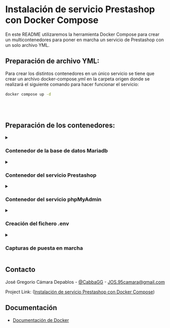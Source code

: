 # Instalación de servicio Prestashop con Docker Compose

En este README utilizaremos la herramienta Docker Compose para crear un multicontenedores para poner en marcha un servicio de Prestashop con un solo archivo YML.


## Preparación de archivo YML: 

Para crear los distintos contenedores en un único servicio se tiene que crear un archivo docker-compose.yml en la carpeta origen donde se realizará el siguiente comando para hacer funcionar el servicio:
    
```bash
docker compose up -d
```
<br><br>

## Preparación de los contenedores:

<details><summary><h3>Contenedor de la base de datos Mariadb</h3></summary>
  
  Para configurar la base de datos Mariadb hacemos uso de los siguientes atributos: 
  <br><br>
  ![Mariadb](Imagenes/1.png)
  <br><br>

  | Atributo        | Valor                | Descripción                                                                                          |
   | ------------------- | ------------------------- | ----------------------------------------------------------------------------------------------------- |
   | name               | prestashop_sxe             | Es un atributo de alto nivel utilizado para darle un nombre al orquestador  |
   | services           |                            | Es un array asociativo en el que se definen dentro los distintos servicios                                       |
   | image               | mariadb:10.6              | Especifica la imagen en la que se basa el contenedor, en este caso es la base de datos mariadb la versión 10.6  |
   | container_name      | prestashop_mariadb        | Especifica un nombre personalizado para el contenedor, en este caso es "prestashop_mariadb", si no se especifica Docker genera uno automáticamanete.   |
   | restart             | always                    | Indica cuando debe reiniciarse el contenedor, sus valores pueden ser: no (no se reinicia), always (se reincia siempre que el contenedor se detenga), on-failure (se reinicia solo si falla), unless-stopped (se reinicia siempre a menos que se detenga manualmente). |
   | environment         |                           | Es el atributo en la que se ván a especificar las distintas variables de entorno para el correcto funcionamiento del contenedor. |
   | MYSQL_DATABASE      | ${MYSQL_DATABASE}         | Aquí se especifica el nombre de la base de datos, en este caso está codificado para que coja el valor de un archivo .env |
   | MYSQL_USER          | ${MYSQL_USER}             | Aquí se especifíca el usuario de la base de datos, en el ejemplo está codificado para buscar el valor en el archivo .env|
   | MYSQL_PASSWORD      | ${MYSQL_PASSWORD}         | Aquí se especifíca la contraseña de la base de datos, en el ejemplo está codificado para buscar el valor en el archivo .env|
   | MYSQL_ROOT_PASSWORD | ${MYSQL_ROOT_PASSWORD}    | Sirve para asignar la contraseña del usuario administrador (root) de la base de datos durante la primera inicialización del contenedor. |
   | volumes             | db_data:/var/lib/mysql    | Permite definir una lista de volúmenes, que pueden ser bind mount o un volumen docker. Para reutilizar un volumen en múltiples servicios, se debe definir fuera del bloque services. |
   | networks            | prestashop_network        | Define las redes que se van a crear y que podrán ser usadas por los servicios.                         |
   | healthcheck         |                           | Un healthcheck define un comando que Docker ejecuta periódicamente dentro del contenedor para comprobar su estado. Si la comprobación falla repetidamente, el contenedor se marca como "unhealthy". |
   | test                | ["CMD", "mysqladmin", "ping", "-u", "root", "-p${MYSQL_ROOT_PASSWORD}"] | test es un atributo que indica la prueba que se realizará en el contenedor, en este caso le dice a Docker que ejecute un comando directo (CMD) a traves de la herramienta de MariaDB (mysqladmin) para verificar si el servidor responde (ping) conectado con el usuario root (-u root) y se le pasa la contraseña del usuario root. |
   | interval            | 15s                       | Cada cuanto tiempo se ejecuta el test, en este caso 15s.                                              |
   | timeout             | 10s                       | Cuanto tiempo se espera a que responda, en este caso 10s.                                             |
   | retries             | 10                        | Cuántas veces debe fallar antes de marcarlo como “unhealthy”. En este caso son 10 veces.              |
   | start_period        | 60s                       | Tiempo que Docker espera antes de empezar a hacer las comprobaciones, para dar tiempo al servicio a arrancar.|
  
</details>

<details><summary><h3>Contenedor del servicio Prestashop</h3></summary>
  
  Para configurar el servicio de Prestashop hacemos uso de los siguientes atributos: 
  <br><br>
  ![Prestashop](Imagenes/2.png)
  <br><br>

  | Atributo        | Valor                | Descripción                                                                                          |
   | ------------------- | ------------------------- | ----------------------------------------------------------------------------------------------------- |
   | image               | prestashop/prestashop:latest | Especifica la imagen en la que se basa el contenedor, en este caso es la ultima versión de Prestashop. |
   | container_name      | prestashop_app            | Especifica un nombre personalizado para el contenedor, en este caso es "prestashop_app", si no se especifica Docker genera uno automáticamanete.   |
   | restart             | always                    | Indica cuando debe reiniciarse el contenedor, sus valores pueden ser: no (no se reinicia), always (se reincia siempre que el contenedor se detenga), on-failure (se reinicia solo si falla), unless-stopped (se reinicia siempre a menos que se detenga manualmente). |
   | depends_on          | db                        | El atributo depends_on asegura que un contenedor se inicie antes que otro, pero no garantiza que el servicio dentro del contenedor esté realmente listo y funcionando, en este caso el servicio depende de "db" y para solucionar este problema db tiene el atributo healtcheck. |
   | condition           | service_healthy           | Con condition: service_healthy, le indicamos a Docker Compose que no inicie el contenedor de wordpress hasta que el healthcheck del contenedor db sea exitoso. |
   | ports               | "8080:80"                 | Ports mapea puertos entre el host y el contenedor. En este caso mapea el puerto 8080 del contenedor con el 80 del host. |
   | environment         |                           | Es el atributo en la que se ván a especificar las distintas variables de entorno para el correcto funcionamiento del contenedor. |
   | DB_SERVER           | db                        | Aquí se establece la variable de entorno de donde se cogerá la base de datos, en este ejemplo se usa el contenedor "db". |
   | DB_NAME             | ${MYSQL_DATABASE}         | Aquí se especifica el nombre de la base de datos, en este caso está codificado para que coja el valor de un archivo .env|
   | DB_USER             | ${MYSQL_USER}             | Aquí se especifíca el usuario de la base de datos, en el ejemplo está codificado para buscar el valor en el archivo .env|
   | DB_PASSWD           | ${MYSQL_PASSWORD}         | Aquí se especifíca la contraseña de la base de datos, en el ejemplo está codificado para buscar el valor en el archivo .env |
   | PS_INSTALL_AUTO     | 1                         | Este entorno de variable le indica al servicio que realice una instalación automática.                 |
   | PS_DOMAIN           | ${PS_DOMAIN}              | Este entorno de variable indica cual es la dirección dominio por la cuál va a ser accesible el servicio. |
   | PS_COUNTRY          | "es"                      | Esta variable cambia el país por defecto en el que se instala PrestaShop, en el ejemplo cambiamos el país a España. |
   | PS_LANGUAGE         | "es"                      | Esta variable cambia el lenguaje por defecto en el que se instala PrestaShop, en el ejemplo cambiamos a español.    |
   | ADMIN_MAIL          | ${ADMIN_MAIL}             | Esta variable sobreescribe el email por defecto del usuario admin, en este ejemplo está codificado en el archivo .env |
   | ADMIN_PASSWD        | ${ADMIN_PASSWD}           | Esta variable sobreescribe la clave por defecto del usuario admin, en este ejemplo está codificado en el archivo .env |
   | PS_FOLDER_ADMIN     | admin4577                 | Esta variable cambia el nombre de la carpeta de administrador, en nuestro caso la renombramos "admin4577".            |
   | PS_FOLDER_INSTALL   | install4577               | Esta variable cambia el nombre de la carpeta de instalación en donde se instala todo el programa de PrestaShop que se encuentra en el contenedor, en nuestro caso se renombró "install4577" |
   | volumes             | prestashop_data:/var/www/html | Permite definir una lista de volúmenes, que pueden ser bind mount o un volumen docker. Para reutilizar un volumen en múltiples servicios, se debe definir fuera del bloque services. |
   | networks            | prestashop_network        | Define las redes que se van a crear y que podrán ser usadas por los servicios.                         |
  
</details>

<details><summary><h3>Contenedor del servicio phpMyAdmin</h3></summary>
  
  Para configurar el servicio de PhpMyAdmin hacemos uso de los siguientes atributos: 
  <br><br>
  ![phpmyadmin](Imagenes/3.png)
  <br><br>

  | Atributo        | Valor                | Descripción                                                                                          |
   | ------------------- | ------------------------- | ----------------------------------------------------------------------------------------------------- |
   | image               | phpmyadmin:5              | Especifica la imagen en la que se basa el contenedor, en este caso utilizamos la versión 5 de phpmyadmin. |
   | container_name      | prestashop_phpmyadmin     | Especifica un nombre personalizado para el contenedor, en este caso es "prestashop_phpmyadmin", si no se especifica Docker genera uno automáticamanete.   |
   | restart             | always                    | Indica cuando debe reiniciarse el contenedor, sus valores pueden ser: no (no se reinicia), always (se reincia siempre que el contenedor se detenga), on-failure (se reinicia solo si falla), unless-stopped (se reinicia siempre a menos que se detenga manualmente). |
   | depends_on          | db                        | El atributo depends_on asegura que un contenedor se inicie antes que otro, pero no garantiza que el servicio dentro del contenedor esté realmente listo y funcionando, en este caso el servicio depende de "db" y para solucionar este problema db tiene el atributo healtcheck. |
   | condition           | service_healthy           | Con condition: service_healthy, le indicamos a Docker Compose que no inicie el contenedor de wordpress hasta que el healthcheck del contenedor db sea exitoso. |
   | ports               | "8081:80"                 | Ports mapea puertos entre el host y el contenedor. En este caso mapea el puerto 8081 del contenedor con el 80 del host. |
   | environment         |                           | Es el atributo en la que se ván a especificar las distintas variables de entorno para el correcto funcionamiento del contenedor. |
   | PMA_HOST            | db                        | Esta variable define la dirección/host name del servidor de la base de datos de MySQL, en este ejemplo se usa el contenedor "db". |
   | PMA_USER            | ${MYSQL_USER}             | Aquí se especifíca el usuario de la base de datos para que se abra automáticamente el servicio sin solicitar el usuario, en el ejemplo está codificado para buscar el valor en el archivo .env|
   | PMA_PASSWORD        | ${MYSQL_PASSWORD}         | Aquí se especifíca la contraseña de la base de datos para que se abra automáticamente el servicio sin solicitar la contraseña, en el ejemplo está codificado para buscar el valor en el archivo .env |
   | networks            | prestashop_network        | Define las redes que se van a crear y que podrán ser usadas por los servicios.                         |

- Para reutilizar las redes y los volumenes en multiples servicios hay que declarar las variables fuera del bloque "services" como se puede ver en la imagen.
</details>

<details><summary><h3>Creación del fichero .env</h3></summary>
  
  Para crear el archivo .env solo se tiene que crear el fichero sin nombre antes del punto: 
  <br><br>
  ![envFile](Imagenes/4.png)
  <br><br>
  En este fichero se declaran todas las variables que utilizará el compose.yml para asignarlas a sus variables de entorno.

  | Variable        | Valor                | Descripción                                                                                          |
   | ------------------- | ------------------------- | ----------------------------------------------------------------------------------------------------- |
   | MYSQL_DATABASE      | ps_sxe2526                | Nombre de la base de datos MySQL.                                                                     |
   | MYSQL_USER          | gregorioSXE               | Nombre del usuario administrador de la base de datos MySQL.                                           |
   | MYSQL_PASSWORD      | ClaveSuperFuerte1234SXE   | Contraseña de la base de datos MySQL.                                                                  |
   | MYSQL_ROOT_PASSWORD | claveSuperSegura1234      | Contraseña del usuario root de la base de datos MySQL.                                                 |
   | PS_INSTALL_AUTO     | 0                         | Variable que se le pasa a Prestashop para realizar la instalación automática, en caso de "0" Prestashop no realiza la instalación automática. |
   | PS_LANGUAGE         | es                        | Variable del lenguaje en el que se instalará el Prestashop.                                            |
   | PS_COUNTRY          | es                        | Variable del pais en el que se instalará el Prestashop.                                            |
   | ADMIN_EMAIL         | greg@prestashop.com       | Esta variable define el correo del administrador de Prestashop.                                        |
   | ADMIN_PASSWORD      | Admin1234                 | Esta variable define la contraseña del administrador de Prestashop.                                    |
   | PS_DOMAIN           | localhost:8080            | Esta variable indica cual es la dirección dominio por la cuál va a ser accesible el servicio.          |

</details>

<details><summary><h3>Capturas de puesta en marcha</h3></summary>
  
  Aquí se puede ver que phpmyadmin cargó las tablas de la base de datos correctamente y PrestaShop realizó la instalación automática sin ningún inconveniente: 
  <br><br>
  ![servicios](Imagenes/5.png)
  <br><br>
  ![servicios](Imagenes/6.png)

</details>

## Contacto
José Gregorio Cámara Depablos - [@CabbaGG](https://x.com/Geek_Cabagge) - JOS.95camara@gmail.com

Project Link: ([Instalación de servicio Prestashop con Docker Compose](https://github.com/CabbaGG2/SXE---PracticaDockerComposePrestoshop))

## Documentación

* [Documentación de Docker](https://docs.docker.com/get-started/)
